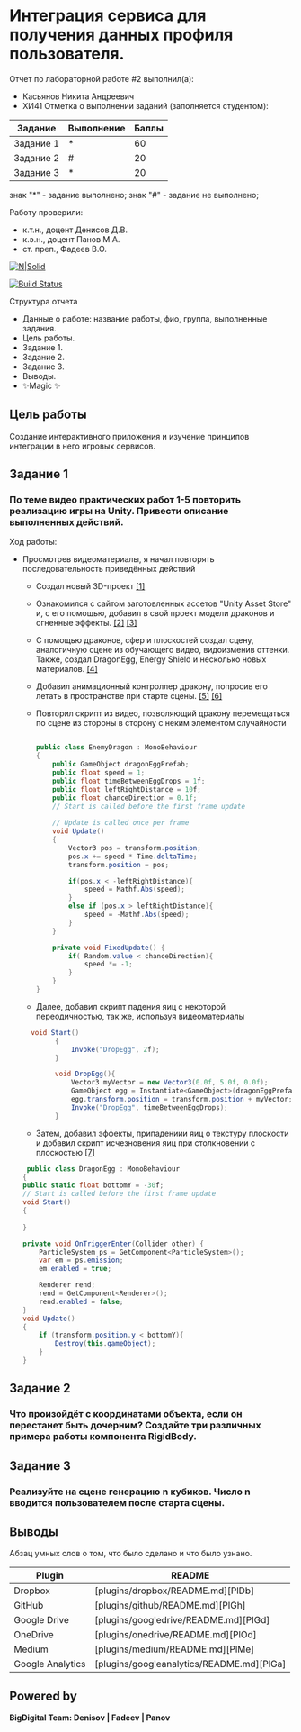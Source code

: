 # Интеграция сервиса для получения данных профиля пользователя.
Отчет по лабораторной работе #2 выполнил(а):
- Касьянов Никита Андреевич
- ХИ41
Отметка о выполнении заданий (заполняется студентом):

| Задание | Выполнение | Баллы |
| ------ | ------ | ------ |
| Задание 1 | * | 60 |
| Задание 2 | # | 20 |
| Задание 3 | * | 20 |

знак "*" - задание выполнено; знак "#" - задание не выполнено;

Работу проверили:
- к.т.н., доцент Денисов Д.В.
- к.э.н., доцент Панов М.А.
- ст. преп., Фадеев В.О.

[![N|Solid](https://cldup.com/dTxpPi9lDf.thumb.png)](https://nodesource.com/products/nsolid)

[![Build Status](https://travis-ci.org/joemccann/dillinger.svg?branch=master)](https://travis-ci.org/joemccann/dillinger)

Структура отчета

- Данные о работе: название работы, фио, группа, выполненные задания.
- Цель работы.
- Задание 1.
- Задание 2.
- Задание 3.
- Выводы.
- ✨Magic ✨

## Цель работы
Cоздание интерактивного приложения и изучение принципов интеграции в него игровых сервисов.
## Задание 1
### По теме видео практических работ 1-5 повторить реализацию игры на Unity. Привести описание выполненных действий.
Ход работы:
  - Просмотрев видеоматериалы, я начал повторять последовательность приведённых действий
    - Создал новый 3D-проект [[1]]()
    - Ознакомился с сайтом заготовленных ассетов "Unity Asset Store" и, с его помощью, добавил в свой проект модели драконов и огненные эффекты. [[2]]() [[3]]()
    
    - C помощью драконов, сфер и плоскостей создал сцену, аналогичную сцене из обучающего видео, видоизменив оттенки. Также, создал DragonEgg, Energy Shield и несколько новых материалов. [[4]]()
    - Добавил анимационный контроллер дракону, попросив его летать в пространстве при старте сцены.  [[5]]() [[6]]()
    - Повторил скрипт из видео, позволяющий дракону перемещаться по сцене из стороны в сторону с неким элементом случайности
    
        ```c#

        public class EnemyDragon : MonoBehaviour
        {
            public GameObject dragonEggPrefab;
            public float speed = 1;
            public float timeBetweenEggDrops = 1f;
            public float leftRightDistance = 10f;
            public float chanceDirection = 0.1f;
            // Start is called before the first frame update
            
            // Update is called once per frame
            void Update()
            {
                Vector3 pos = transform.position;
                pos.x += speed * Time.deltaTime;
                transform.position = pos;

                if(pos.x < -leftRightDistance){
                    speed = Mathf.Abs(speed);
                }
                else if (pos.x > leftRightDistance){
                    speed = -Mathf.Abs(speed);
                }
            }

            private void FixedUpdate() {
                if( Random.value < chanceDirection){
                    speed *= -1;
                }
            }
        }
        ```

    - Далее, добавил скрипт падения яиц с некоторой переодичностью, так же, используя видеоматериалы
    ```c#
      void Start()
            {
                Invoke("DropEgg", 2f);
            }

            void DropEgg(){
                Vector3 myVector = new Vector3(0.0f, 5.0f, 0.0f);
                GameObject egg = Instantiate<GameObject>(dragonEggPrefab);
                egg.transform.position = transform.position + myVector;
                Invoke("DropEgg", timeBetweenEggDrops);
            }

    ```
    - Затем, добавил эффекты, припадениии яиц о текстуру плоскости и добавил скрипт исчезновения яиц при столкновении с плоскостью [[7]]()
    ```c#
     public class DragonEgg : MonoBehaviour
    {
    public static float bottomY = -30f;
    // Start is called before the first frame update
    void Start()
    {
        
    }

    private void OnTriggerEnter(Collider other) {
        ParticleSystem ps = GetComponent<ParticleSystem>();
        var em = ps.emission;
        em.enabled = true;

        Renderer rend;
        rend = GetComponent<Renderer>();
        rend.enabled = false;
    }
    void Update()
    {
        if (transform.position.y < bottomY){
            Destroy(this.gameObject);
        }
    }

    ```

## Задание 2
### Что произойдёт с координатами объекта, если он перестанет быть дочерним? Создайте три различных примера работы компонента RigidBody.



## Задание 3
### Реализуйте на сцене генерацию n кубиков. Число n вводится пользователем после старта сцены.



## Выводы

Абзац умных слов о том, что было сделано и что было узнано.

| Plugin | README |
| ------ | ------ |
| Dropbox | [plugins/dropbox/README.md][PlDb] |
| GitHub | [plugins/github/README.md][PlGh] |
| Google Drive | [plugins/googledrive/README.md][PlGd] |
| OneDrive | [plugins/onedrive/README.md][PlOd] |
| Medium | [plugins/medium/README.md][PlMe] |
| Google Analytics | [plugins/googleanalytics/README.md][PlGa] |

## Powered by

**BigDigital Team: Denisov | Fadeev | Panov**
